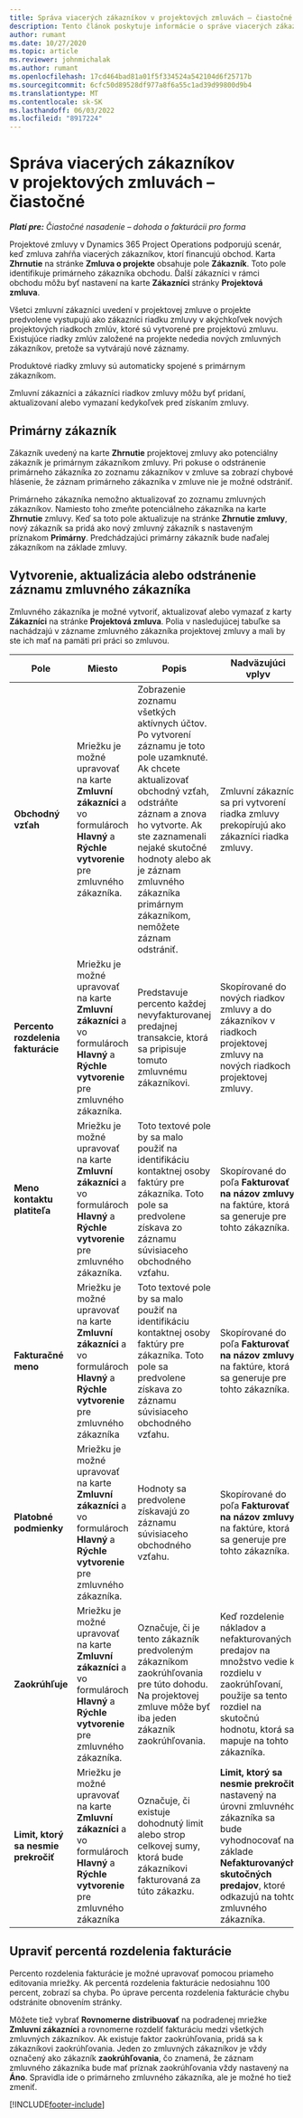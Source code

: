 ```yaml
---
title: Správa viacerých zákazníkov v projektových zmluvách – čiastočné
description: Tento článok poskytuje informácie o správe viacerých zákazníkov v projektových zmluvách.
author: rumant
ms.date: 10/27/2020
ms.topic: article
ms.reviewer: johnmichalak
ms.author: rumant
ms.openlocfilehash: 17cd464bad81a01f5f334524a542104d6f25717b
ms.sourcegitcommit: 6cfc50d89528df977a8f6a55c1ad39d99800d9b4
ms.translationtype: MT
ms.contentlocale: sk-SK
ms.lasthandoff: 06/03/2022
ms.locfileid: "8917224"
---
```

# <a name="manage-multiple-customers-on-project-contracts---lite"></a>Správa viacerých zákazníkov v projektových zmluvách – čiastočné

_**Platí pre:** Čiastočné nasadenie – dohoda o fakturácii pro forma_

Projektové zmluvy v Dynamics 365 Project Operations podporujú scenár, keď zmluva zahŕňa viacerých zákazníkov, ktorí financujú obchod. Karta **Zhrnutie** na stránke **Zmluva o projekte** obsahuje pole **Zákazník**. Toto pole identifikuje primárneho zákazníka obchodu. Ďalší zákazníci v rámci obchodu môžu byť nastavení na karte **Zákazníci** stránky **Projektová zmluva**.

Všetci zmluvní zákazníci uvedení v projektovej zmluve o projekte predvolene vystupujú ako zákazníci riadku zmluvy v akýchkoľvek nových projektových riadkoch zmlúv, ktoré sú vytvorené pre projektovú zmluvu. Existujúce riadky zmlúv založené na projekte nededia nových zmluvných zákazníkov, pretože sa vytvárajú nové záznamy.

Produktové riadky zmluvy sú automaticky spojené s primárnym zákazníkom.

Zmluvní zákazníci a zákazníci riadkov zmluvy môžu byť pridaní, aktualizovaní alebo vymazaní kedykoľvek pred získaním zmluvy.

## <a name="primary-customer"></a>Primárny zákazník

Zákazník uvedený na karte **Zhrnutie** projektovej zmluvy ako potenciálny zákazník je primárnym zákazníkom zmluvy. Pri pokuse o odstránenie primárneho zákazníka zo zoznamu zákazníkov v zmluve sa zobrazí chybové hlásenie, že záznam primárneho zákazníka v zmluve nie je možné odstrániť.

Primárneho zákazníka nemožno aktualizovať zo zoznamu zmluvných zákazníkov. Namiesto toho zmeňte potenciálneho zákazníka na karte **Zhrnutie** zmluvy. Keď sa toto pole aktualizuje na stránke **Zhrnutie zmluvy**, nový zákazník sa pridá ako nový zmluvný zákazník s nastaveným príznakom **Primárny**. Predchádzajúci primárny zákazník bude naďalej zákazníkom na základe zmluvy.

## <a name="create-update-or-delete-a-contract-customer-record"></a>Vytvorenie, aktualizácia alebo odstránenie záznamu zmluvného zákazníka

Zmluvného zákazníka je možné vytvoriť, aktualizovať alebo vymazať z karty **Zákazníci** na stránke **Projektová zmluva**. Polia v nasledujúcej tabuľke sa nachádzajú v zázname zmluvného zákazníka projektovej zmluvy a mali by ste ich mať na pamäti pri práci so zmluvou.

| Pole | Miesto | Popis | Nadväzujúci vplyv |
| --- | --- | --- | --- |
| **Obchodný vzťah** | Mriežku je možné upravovať na karte **Zmluvní zákazníci** a vo formulároch **Hlavný** a **Rýchle vytvorenie** pre zmluvného zákazníka. | Zobrazenie zoznamu všetkých aktívnych účtov. Po vytvorení záznamu je toto pole uzamknuté. Ak chcete aktualizovať obchodný vzťah, odstráňte záznam a znova ho vytvorte. Ak ste zaznamenali nejaké skutočné hodnoty alebo ak je záznam zmluvného zákazníka primárnym zákazníkom, nemôžete záznam odstrániť. | Zmluvní zákazníci sa pri vytvorení riadka zmluvy prekopírujú ako zákazníci riadka zmluvy. |
| **Percento rozdelenia fakturácie** | Mriežku je možné upravovať na karte **Zmluvní zákazníci** a vo formulároch **Hlavný** a **Rýchle vytvorenie** pre zmluvného zákazníka. | Predstavuje percento každej nevyfakturovanej predajnej transakcie, ktorá sa pripisuje tomuto zmluvnému zákazníkovi. | Skopírované do nových riadkov zmluvy a do zákazníkov v riadkoch projektovej zmluvy na nových riadkoch projektovej zmluvy. |
| **Meno kontaktu platiteľa** | Mriežku je možné upravovať na karte **Zmluvní zákazníci** a vo formulároch **Hlavný** a **Rýchle vytvorenie** pre zmluvného zákazníka. | Toto textové pole by sa malo použiť na identifikáciu kontaktnej osoby faktúry pre zákazníka. Toto pole sa predvolene získava zo záznamu súvisiaceho obchodného vzťahu. | Skopírované do poľa **Fakturovať na názov zmluvy** na faktúre, ktorá sa generuje pre tohto zákazníka. |
| **Fakturačné meno** | Mriežku je možné upravovať na karte **Zmluvní zákazníci** a vo formulároch **Hlavný** a **Rýchle vytvorenie** pre zmluvného zákazníka | Toto textové pole by sa malo použiť na identifikáciu kontaktnej osoby faktúry pre zákazníka. Toto pole sa predvolene získava zo záznamu súvisiaceho obchodného vzťahu. | Skopírované do poľa **Fakturovať na názov zmluvy** na faktúre, ktorá sa generuje pre tohto zákazníka. |
| **Platobné podmienky** | Mriežku je možné upravovať na karte **Zmluvní zákazníci** a vo formulároch **Hlavný** a **Rýchle vytvorenie** pre zmluvného zákazníka. | Hodnoty sa predvolene získavajú zo záznamu súvisiaceho obchodného vzťahu. | Skopírované do poľa **Fakturovať na názov zmluvy** na faktúre, ktorá sa generuje pre tohto zákazníka. |
| **Zaokrúhľuje** | Mriežku je možné upravovať na karte **Zmluvní zákazníci** a vo formulároch **Hlavný** a **Rýchle vytvorenie** pre zmluvného zákazníka. | Označuje, či je tento zákazník predvoleným zákazníkom zaokrúhľovania pre túto dohodu. Na projektovej zmluve môže byť iba jeden zákazník zaokrúhľovania. | Keď rozdelenie nákladov a nefakturovaných predajov na množstvo vedie k rozdielu v zaokrúhľovaní, použije sa tento rozdiel na skutočnú hodnotu, ktorá sa mapuje na tohto zákazníka. |
| **Limit, ktorý sa nesmie prekročiť** | Mriežku je možné upravovať na karte **Zmluvní zákazníci** a vo formulároch **Hlavný** a **Rýchle vytvorenie** pre zmluvného zákazníka | Označuje, či existuje dohodnutý limit alebo strop celkovej sumy, ktorá bude zákazníkovi fakturovaná za túto zákazku. | **Limit, ktorý sa nesmie prekročiť** nastavený na úrovni zmluvného zákazníka sa bude vyhodnocovať na základe **Nefakturovaných skutočných predajov**, ktoré odkazujú na tohto zmluvného zákazníka. |

## <a name="edit-billing-split-percentages"></a>Upraviť percentá rozdelenia fakturácie

Percento rozdelenia fakturácie je možné upravovať pomocou priameho editovania mriežky. Ak percentá rozdelenia fakturácie nedosiahnu 100 percent, zobrazí sa chyba. Po úprave percenta rozdelenia fakturácie chybu odstránite obnovením stránky.

Môžete tiež vybrať **Rovnomerne distribuovať** na podradenej mriežke **Zmluvní zákazníci** a rovnomerne rozdeliť fakturáciu medzi všetkých zmluvných zákazníkov. Ak existuje faktor zaokrúhľovania, pridá sa k zákazníkovi zaokrúhľovania. Jeden zo zmluvných zákazníkov je vždy označený ako zákazník **zaokrúhľovania**, čo znamená, že záznam zmluvného zákazníka bude mať príznak zaokrúhľovania vždy nastavený na **Áno**. Spravidla ide o primárneho zmluvného zákazníka, ale je možné ho tiež zmeniť.


[!INCLUDE[footer-include](../../includes/footer-banner.md)]